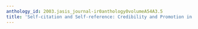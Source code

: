```yaml
---
anthology_id: 2003.jasis_journal-ir0anthology0volumeA54A3.5
title: 'Self-citation and Self-reference: Credibility and Promotion in Academic Publication'
---
```

